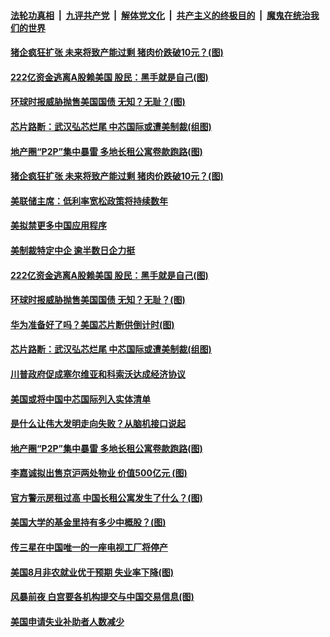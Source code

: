 ####  [法轮功真相](../../../../basic/blob/master/README.md?t=09070631) &nbsp;|&nbsp; [九评共产党](../../../../9ping.md/blob/master/README.md?t=09070631) &nbsp;|&nbsp; [解体党文化](../../../../jtdwh.md/blob/master/README.md?t=09070631)  &nbsp;|&nbsp; [共产主义的终极目的](../../../../gczydzjmd.md/blob/master/README.md?t=09070631) &nbsp;|&nbsp; [魔鬼在统治我们的世界](../../../../mgztzwmdsj.md/blob/master/README.md?t=09070631) 

#### [猪企疯狂扩张 未来将致产能过剩 猪肉价跌破10元？(图)](../pages/p5/945367.md?t=09070631) 

#### [222亿资金逃离A股赖美国 股民：黑手就是自己(图)](../pages/p5/945319.md?t=09070631) 

#### [环球时报威胁抛售美国国债 无知？无耻？(图)](../pages/p5/945291.md?t=09070631) 

#### [芯片路断：武汉弘芯烂尾 中芯国际或遭美制裁(组图)](../pages/p5/945281.md?t=09070631) 

#### [地产圈“P2P”集中暴雷 多地长租公寓卷款跑路(图)](../pages/p5/945233.md?t=09070631) 


#### [猪企疯狂扩张 未来将致产能过剩 猪肉价跌破10元？(图)](../pages/p5/945367.md?t=09070631) 

#### [美联储主席：低利率宽松政策将持续数年](../pages/p5/945361.md?t=09070631) 

#### [美拟禁更多中国应用程序](../pages/p5/945326.md?t=09070631) 

#### [美制裁特定中企 逾半数日企力挺](../pages/p5/945323.md?t=09070631) 

#### [222亿资金逃离A股赖美国 股民：黑手就是自己(图)](../pages/p5/945319.md?t=09070631) 

#### [环球时报威胁抛售美国国债 无知？无耻？(图)](../pages/p5/945291.md?t=09070631) 

#### [华为准备好了吗？美国芯片断供倒计时(图)](../pages/p5/945300.md?t=09070631) 

#### [芯片路断：武汉弘芯烂尾 中芯国际或遭美制裁(组图)](../pages/p5/945281.md?t=09070631) 

#### [川普政府促成塞尔维亚和科索沃达成经济协议](../pages/p5/945277.md?t=09070631) 

#### [美国或将中国中芯国际列入实体清单](../pages/p5/945270.md?t=09070631) 

#### [是什么让伟大发明走向失败？从脑机接口说起](../pages/p5/945187.md?t=09070631) 

#### [地产圈“P2P”集中暴雷 多地长租公寓卷款跑路(图)](../pages/p5/945233.md?t=09070631) 

#### [李嘉诚拟出售京沪两处物业 价值500亿元&nbsp;(图)](../pages/p5/945231.md?t=09070631) 


#### [官方警示房租过高 中国长租公寓发生了什么？(图)](../pages/p5/945186.md?t=09070631) 

#### [美国大学的基金里持有多少中概股？(图)](../pages/p5/945183.md?t=09070631) 

#### [传三星在中国唯一的一座电视工厂将停产](../pages/p5/945184.md?t=09070631) 

#### [美国8月非农就业优于预期 失业率下降(图)](../pages/p5/945169.md?t=09070631) 

#### [风暴前夜 白宫要各机构提交与中国交易信息(图)](../pages/p5/945164.md?t=09070631) 

#### [美国申请失业补助者人数减少](../pages/p5/945158.md?t=09070631) 

